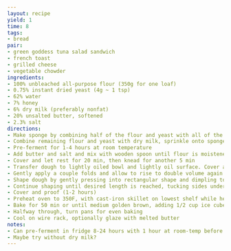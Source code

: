 ```yaml
---
layout: recipe
yield: 1
time: 8
tags:
- bread
pair:
- green goddess tuna salad sandwich
- french toast
- grilled cheese
- vegetable chowder
ingredients:
- 100% unbleached all-purpose flour (350g for one loaf)
- 0.75% instant dried yeast (4g ~ 1 tsp)
- 62% water
- 7% honey
- 6% dry milk (preferably nonfat)
- 20% unsalted butter, softened
- 2.3% salt
directions:
- Make sponge by combining half of the flour and yeast with all of the water and honey, and whisk until smooth
- Combine remaining flour and yeast with dry milk, sprinkle onto sponge and cover
- Pre-ferment for 1-4 hours at room temperature
- Add butter and salt and mix with wooden spoon until flour is moistened. Knead dough in bowl until it comes together, then knead on counter for 5 min
- Cover and let rest for 20 min, then knead for another 5 min
- Transfer dough to lightly oiled bowl and lightly oil surface. Cover and bulk ferment until doubled in volume (1-2 hours)
- Gently apply a couple folds and allow to rise to double volume again (1-2 hours)
- Shape dough by gently pressing into rectangular shape and dimpling to remove large air pockets. Fold each of the short ends a little past center and press to seal the seam. Then roll the dough about an axis perpidicular to the two previous folds while continuously pressing to seal the seam and tighten the dough's outer skin
- Continue shaping until desired length is reached, tucking sides under for smoother edges. Place in lightly oiled loaf pan
- Cover and proof (1-2 hours)
- Preheat oven to 350F, with cast-iron skillet on lowest shelf while heating
- Bake for 50 min or until medium golden brown, adding 1/2 cup ice cubes to cast-iron skillet at beginning
- Halfway through, turn pans for even baking
- Cool on wire rack, optionally glaze with melted butter
notes:
- Can pre-ferment in fridge 8-24 hours with 1 hour at room-temp before and after
- Maybe try without dry milk?
---
```

